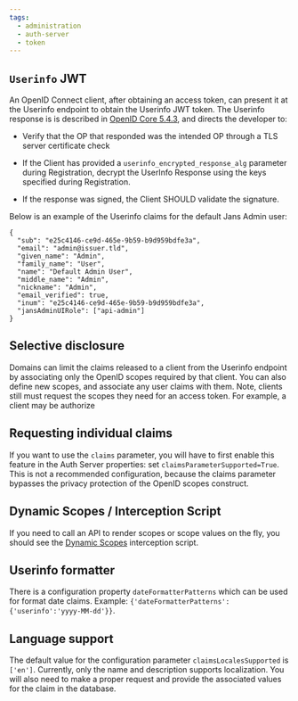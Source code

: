 ```yaml
---
tags:
  - administration
  - auth-server
  - token
---
```


## `Userinfo` JWT

An OpenID Connect client, after obtaining an access token, can present it
at the Userinfo endpoint to obtain the Userinfo JWT token. The Userinfo response
is is described in [OpenID Core 5.4.3](https://openid.net/specs/openid-connect-core-1_0.html#UserInfoResponseValidation), and directs the developer to:

* Verify that the OP that responded was the intended OP through a TLS server certificate check

* If the Client has provided a `userinfo_encrypted_response_alg` parameter
during Registration, decrypt the UserInfo Response using the keys specified
during Registration.

* If the response was signed, the Client SHOULD validate the signature.

Below is an example of the Userinfo claims for the default Jans Admin user:

```
{
  "sub": "e25c4146-ce9d-465e-9b59-b9d959bdfe3a",
  "email": "admin@issuer.tld",
  "given_name": "Admin",
  "family_name": "User",
  "name": "Default Admin User",
  "middle_name": "Admin",
  "nickname": "Admin",
  "email_verified": true,
  "inum": "e25c4146-ce9d-465e-9b59-b9d959bdfe3a",
  "jansAdminUIRole": ["api-admin"]
}

```

## Selective disclosure

Domains can limit the claims released to a client from the Userinfo endpoint
by associating only the OpenID scopes required by that client. You can also
define new scopes, and associate any user claims with them. Note, clients still
must request the scopes they need for an access token. For example, a client
may be authorize

## Requesting individual claims

If you want to use the `claims` parameter, you will have to first enable this feature in the Auth Server properties: set `claimsParameterSupported=True`.
This is not a recommended configuration, because the claims parameter bypasses
the privacy protection of the OpenID scopes construct.

## Dynamic Scopes / Interception Script

If you need to call an API to render scopes or scope values on the fly,
you should see the [Dynamic Scopes](../../developer/scripts/dynamic-scope.md) interception script.

## Userinfo formatter

There is a configuration property `dateFormatterPatterns` which can be used for format date claims.
Example: `{'dateFormatterPatterns': {'userinfo':'yyyy-MM-dd'}}`.

## Language support

The default value for the configuration parameter `claimsLocalesSupported` is `['en']`. Currently, only the name and description supports localization. You
will also need to make a proper request and provide the associated values for
the claim in the database.
